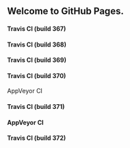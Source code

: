 ## Welcome to GitHub Pages.

#### Travis CI (build 367)

#### Travis CI (build 368)

#### Travis CI (build 369)

#### Travis CI (build 370)
AppVeyor CI

#### Travis CI (build 371)
#### AppVeyor CI

#### Travis CI (build 372)
